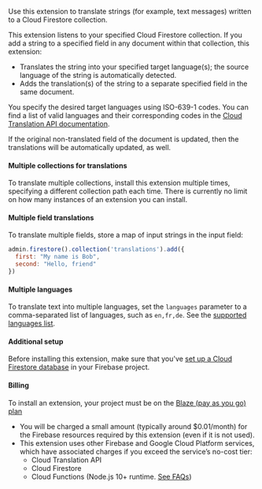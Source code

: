 Use this extension to translate strings (for example, text messages) written to a Cloud Firestore collection.

This extension listens to your specified Cloud Firestore collection. If you add a string to a specified field in any document within that collection, this extension:

- Translates the string into your specified target language(s); the source language of the string is automatically detected.
- Adds the translation(s) of the string to a separate specified field in the same document.

You specify the desired target languages using ISO-639-1 codes. You can find a list of valid languages and their corresponding codes in the [Cloud Translation API documentation](https://cloud.google.com/translate/docs/languages).

If the original non-translated field of the document is updated, then the translations will be automatically updated, as well.

#### Multiple collections for translations

To translate multiple collections, install this extension multiple times, specifying a different
collection path each time. There is currently no limit on how many instances of an extension you
can install.

#### Multiple field translations

To translate multiple fields, store a map of input strings in the input field:

```js
admin.firestore().collection('translations').add({
  first: "My name is Bob",
  second: "Hello, friend"
})
```
#### Multiple languages

To translate text into multiple languages, set the `languages` parameter to a comma-separated list
of languages, such as `en,fr,de`. See the [supported languages list](https://cloud.google.com/translate/docs/languages).
#### Additional setup

Before installing this extension, make sure that you've [set up a Cloud Firestore database](https://firebase.google.com/docs/firestore/quickstart) in your Firebase project.

#### Billing
To install an extension, your project must be on the [Blaze (pay as you go) plan](https://firebase.google.com/pricing)

- You will be charged a small amount (typically around $0.01/month) for the Firebase resources required by this extension (even if it is not used).
- This extension uses other Firebase and Google Cloud Platform services, which have associated charges if you exceed the service’s no-cost tier:
  - Cloud Translation API
  - Cloud Firestore
  - Cloud Functions (Node.js 10+ runtime. [See FAQs](https://firebase.google.com/support/faq#extensions-pricing))
